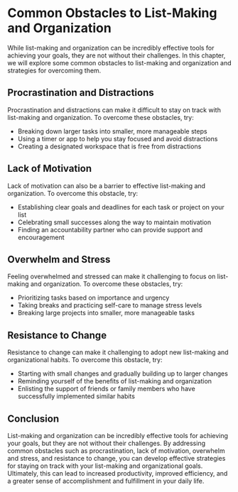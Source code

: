 Common Obstacles to List-Making and Organization
=================================================================================================

While list-making and organization can be incredibly effective tools for achieving your goals, they are not without their challenges. In this chapter, we will explore some common obstacles to list-making and organization and strategies for overcoming them.

Procrastination and Distractions
--------------------------------

Procrastination and distractions can make it difficult to stay on track with list-making and organization. To overcome these obstacles, try:

* Breaking down larger tasks into smaller, more manageable steps
* Using a timer or app to help you stay focused and avoid distractions
* Creating a designated workspace that is free from distractions

Lack of Motivation
------------------

Lack of motivation can also be a barrier to effective list-making and organization. To overcome this obstacle, try:

* Establishing clear goals and deadlines for each task or project on your list
* Celebrating small successes along the way to maintain motivation
* Finding an accountability partner who can provide support and encouragement

Overwhelm and Stress
--------------------

Feeling overwhelmed and stressed can make it challenging to focus on list-making and organization. To overcome these obstacles, try:

* Prioritizing tasks based on importance and urgency
* Taking breaks and practicing self-care to manage stress levels
* Breaking large projects into smaller, more manageable tasks

Resistance to Change
--------------------

Resistance to change can make it challenging to adopt new list-making and organizational habits. To overcome this obstacle, try:

* Starting with small changes and gradually building up to larger changes
* Reminding yourself of the benefits of list-making and organization
* Enlisting the support of friends or family members who have successfully implemented similar habits

Conclusion
----------

List-making and organization can be incredibly effective tools for achieving your goals, but they are not without their challenges. By addressing common obstacles such as procrastination, lack of motivation, overwhelm and stress, and resistance to change, you can develop effective strategies for staying on track with your list-making and organizational goals. Ultimately, this can lead to increased productivity, improved efficiency, and a greater sense of accomplishment and fulfillment in your daily life.
